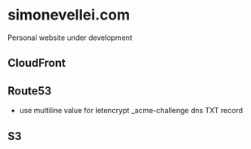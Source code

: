 # simonevellei.com
Personal website under development
## CloudFront

## Route53
- use multiline value for letencrypt _acme-challenge dns TXT record

## S3
